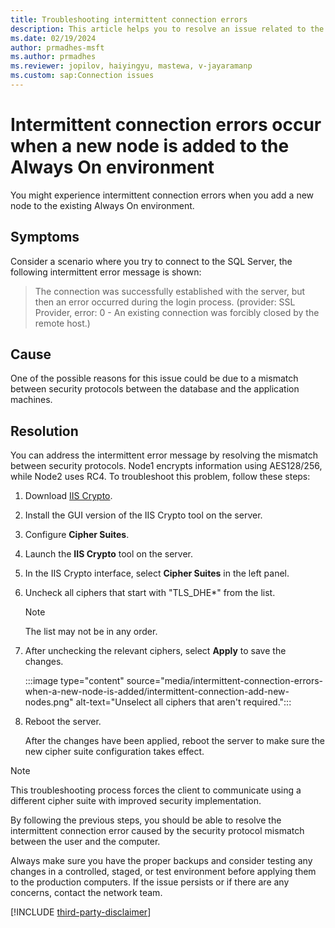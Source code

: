 ```yaml
---
title: Troubleshooting intermittent connection errors
description: This article helps you to resolve an issue related to the intermittent connection.
ms.date: 02/19/2024
author: prmadhes-msft
ms.author: prmadhes
ms.reviewer: jopilov, haiyingyu, mastewa, v-jayaramanp
ms.custom: sap:Connection issues
---
```


# Intermittent connection errors occur when a new node is added to the Always On environment

You might experience intermittent connection errors when you add a new node to the existing Always On environment.

## Symptoms

Consider a scenario where you try to connect to the SQL Server, the following intermittent error message is shown:

> The connection was successfully established with the server, but then an error occurred during the login process. (provider: SSL Provider, error: 0 - An existing connection was forcibly closed by the remote host.)

## Cause

One of the possible reasons for this issue could be due to a mismatch between security protocols between the database and the application machines.

## Resolution

You can address the intermittent error message by resolving the mismatch between security protocols. Node1 encrypts information using AES128/256, while Node2 uses RC4. To troubleshoot this problem, follow these steps:

1. Download [IIS Crypto](https://www.nartac.com/Products/IISCrypto/Download).
1. Install the GUI version of the IIS Crypto tool on the server.
1. Configure **Cipher Suites**.  
1. Launch the **IIS Crypto** tool on the server.
1. In the IIS Crypto interface, select **Cipher Suites** in the left panel.  
1. Uncheck all ciphers that start with "TLS_DHE*" from the list.  

    > [!NOTE]
    > The list may not be in any order.  

1. After unchecking the relevant ciphers, select **Apply** to save the changes.

    :::image type="content" source="media/intermittent-connection-errors-when-a-new-node-is-added/intermittent-connection-add-new-nodes.png" alt-text="Unselect all ciphers that aren't required.":::

1. Reboot the server.

   After the changes have been applied, reboot the server to make sure the new cipher suite configuration takes effect.

  > [!NOTE]
  > This troubleshooting process forces the client to communicate using a different cipher suite with improved security implementation.

By following the previous steps, you should be able to resolve the intermittent connection error caused by the security protocol mismatch between the user and the computer.

Always make sure you have the proper backups and consider testing any changes in a controlled, staged, or test environment before applying them to the production computers. If the issue persists or if there are any concerns, contact the network team.

[!INCLUDE [third-party-disclaimer](../../../includes/third-party-disclaimer.md)]
